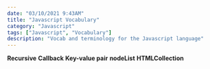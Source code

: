 ```yaml
---
date: "03/10/2021 9:43AM"
title: "Javascript Vocabulary"
category: "Javascript"
tags: ["Javascript", "Vocabulary"]
description: "Vocab and terminology for the Javascript language"
---
```


**Recursive**
**Callback**
**Key-value pair**
**nodeList**
**HTMLCollection**
